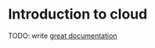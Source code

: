 # Introduction to cloud

TODO: write [great documentation](http://jacobian.org/writing/what-to-write/)
